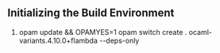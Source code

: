 Initializing the Build Environment
----------------------------------


1. opam update && OPAMYES=1 opam switch create . ocaml-variants.4.10.0+flambda --deps-only


